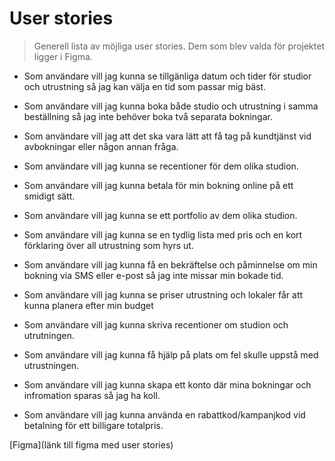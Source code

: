 # User stories
> Generell lista av möjliga user stories. Dem som blev valda för projektet ligger i Figma.

+ Som användare vill jag kunna se tillgänliga datum och tider för studior och utrustning så jag kan välja en tid som passar mig bäst.

+ Som användare vill jag kunna boka både studio och utrustning i samma beställning så jag inte behöver boka två separata bokningar.

+ Som användare vill jag att det ska vara lätt att få tag på kundtjänst vid avbokningar eller någon annan fråga.

+ Som användare vill jag kunna se recentioner för dem olika studion.

+ Som användare vill jag kunna betala för min bokning online på ett smidigt sätt.

+ Som användare vill jag kunna se ett portfolio av dem olika studion.

+ Som användare vill jag kunna se en tydlig lista med pris och en kort förklaring över all utrustning som hyrs ut.

+ Som användare vill jag kunna få en bekräftelse och påminnelse om min bokning via SMS eller e-post så jag inte missar min bokade tid.

+ Som användare vill jag kunna se priser utrustning och lokaler får att kunna planera efter min budget

+ Som användare vill jag kunna skriva recentioner om studion och utrutningen.

+ Som användare vill jag kunna få hjälp på plats om fel skulle uppstå med utrustningen.

+ Som användare vill jag kunna skapa ett konto där mina bokningar och infromation sparas så jag ha koll.

+ Som användare vill jag kunna använda en rabattkod/kampanjkod vid betalning för ett billigare totalpris.

[Figma](länk till figma med user stories)